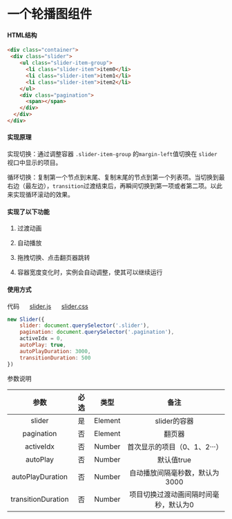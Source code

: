 # 一个轮播图组件
#### HTML结构

```html
<div class="container">
 <div class="slider">
    <ul class="slider-item-group">
      <li class="slider-item">item0</li>
      <li class="slider-item">item1</li>
      <li class="slider-item">item2</li>
    </ul>
    <div class="pagination">
      <span></span>
    </div>
  </div>
</div>
```

#### 实现原理

实现切换：通过调整容器 `.slider-item-group` 的`margin-left`值切换在 `slider` 视口中显示的项目。

循环切换：复制第一个节点到末尾、复制末尾的节点到第一个列表项。当切换到最右边（最左边），`transition`过渡结束后，再瞬间切换到第一项或者第二项。以此来实现循环滚动的效果。

#### 实现了以下功能

1. 过渡动画

2. 自动播放

3. 拖拽切换、点击翻页器跳转

4. 容器宽度变化时，实例会自动调整，使其可以继续运行

#### 使用方式

代码  	&nbsp;&nbsp;&nbsp;&nbsp;   [slider.js](./demo/slider/slider.js)  &nbsp;&nbsp;&nbsp;&nbsp;  	 [slider.css](./demo/slider/slider.css) 

```javascript
new Slider({
    slider: document.querySelector('.slider'),
    pagination: document.querySelector('.pagination'),
    activeIdx = 0,
    autoPlay: true,
    autoPlayDuration: 3000,
    transitionDuration: 500
})
```

参数说明

|        参数        | 必选 |  类型   |                 备注                  |
| :----------------: | :--: | :-----: | :-----------------------------------: |
|       slider       |  是  | Element |             slider的容器              |
|     pagination     |  否  | Element |                翻页器                 |
|     activeIdx      |  否  | Number  |     首次显示的项目（0、1、2···）      |
|      autoPlay      |  否  | Number  |              默认值true               |
|  autoPlayDuration  |  否  | Number  |    自动播放间隔毫秒数，默认为3000     |
| transitionDuration |  否  | Number  | 项目切换过渡动画间隔时间毫秒，默认为0 |
